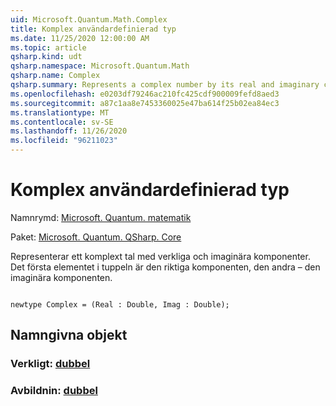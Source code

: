 ```yaml
---
uid: Microsoft.Quantum.Math.Complex
title: Komplex användardefinierad typ
ms.date: 11/25/2020 12:00:00 AM
ms.topic: article
qsharp.kind: udt
qsharp.namespace: Microsoft.Quantum.Math
qsharp.name: Complex
qsharp.summary: Represents a complex number by its real and imaginary components. The first element of the tuple is the real component, the second one - the imaginary component.
ms.openlocfilehash: e0203df79246ac210fc425cdf900009fefd8aed3
ms.sourcegitcommit: a87c1aa8e7453360025e47ba614f25b02ea84ec3
ms.translationtype: MT
ms.contentlocale: sv-SE
ms.lasthandoff: 11/26/2020
ms.locfileid: "96211023"
---
```

# <a name="complex-user-defined-type"></a>Komplex användardefinierad typ

Namnrymd: [Microsoft. Quantum. matematik](xref:Microsoft.Quantum.Math)

Paket: [Microsoft. Quantum. QSharp. Core](https://nuget.org/packages/Microsoft.Quantum.QSharp.Core)


Representerar ett komplext tal med verkliga och imaginära komponenter.
Det första elementet i tuppeln är den riktiga komponenten, den andra – den imaginära komponenten.

```qsharp

newtype Complex = (Real : Double, Imag : Double);
```



## <a name="named-items"></a>Namngivna objekt

### <a name="real--double"></a>Verkligt: [dubbel](xref:microsoft.quantum.lang-ref.double)


### <a name="imag--double"></a>Avbildnin: [dubbel](xref:microsoft.quantum.lang-ref.double)

